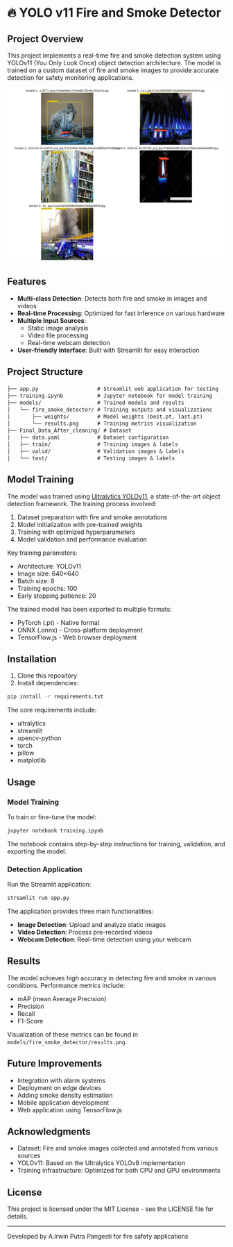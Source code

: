 # 🔥 YOLO v11 Fire and Smoke Detector

## Project Overview

This project implements a real-time fire and smoke detection system using YOLOv11 (You Only Look Once) object detection architecture. The model is trained on a custom dataset of fire and smoke images to provide accurate detection for safety monitoring applications.

![Sample Detection](models/sample_predictions.png)

## Features

- **Multi-class Detection**: Detects both fire and smoke in images and videos
- **Real-time Processing**: Optimized for fast inference on various hardware
- **Multiple Input Sources**:
  - Static image analysis
  - Video file processing
  - Real-time webcam detection
- **User-friendly Interface**: Built with Streamlit for easy interaction

## Project Structure

```
├── app.py                   # Streamlit web application for testing
├── training.ipynb           # Jupyter notebook for model training
├── models/                  # Trained models and results
│   └── fire_smoke_detector/ # Training outputs and visualizations
│       ├── weights/         # Model weights (best.pt, last.pt)
│       └── results.png      # Training metrics visualization
├── Final_Data_After_cleaning/ # Dataset
│   ├── data.yaml            # Dataset configuration
│   ├── train/               # Training images & labels
│   ├── valid/               # Validation images & labels
│   └── test/                # Testing images & labels
```

## Model Training

The model was trained using [Ultralytics YOLOv11](https://github.com/ultralytics/ultralytics), a state-of-the-art object detection framework. The training process involved:

1. Dataset preparation with fire and smoke annotations
2. Model initialization with pre-trained weights
3. Training with optimized hyperparameters
4. Model validation and performance evaluation

Key training parameters:

- Architecture: YOLOv11
- Image size: 640×640
- Batch size: 8
- Training epochs: 100
- Early stopping patience: 20

The trained model has been exported to multiple formats:

- PyTorch (.pt) - Native format
- ONNX (.onnx) - Cross-platform deployment
- TensorFlow.js - Web browser deployment

## Installation

1. Clone this repository
2. Install dependencies:

```bash
pip install -r requirements.txt
```

The core requirements include:

- ultralytics
- streamlit
- opencv-python
- torch
- pillow
- matplotlib

## Usage

### Model Training

To train or fine-tune the model:

```bash
jupyter notebook training.ipynb
```

The notebook contains step-by-step instructions for training, validation, and exporting the model.

### Detection Application

Run the Streamlit application:

```bash
streamlit run app.py
```

The application provides three main functionalities:

- **Image Detection**: Upload and analyze static images
- **Video Detection**: Process pre-recorded videos
- **Webcam Detection**: Real-time detection using your webcam

## Results

The model achieves high accuracy in detecting fire and smoke in various conditions. Performance metrics include:

- mAP (mean Average Precision)
- Precision
- Recall
- F1-Score

Visualization of these metrics can be found in `models/fire_smoke_detector/results.png`.

## Future Improvements

- Integration with alarm systems
- Deployment on edge devices
- Adding smoke density estimation
- Mobile application development
- Web application using TensorFlow.js

## Acknowledgments

- Dataset: Fire and smoke images collected and annotated from various sources
- YOLOv11: Based on the Ultralytics YOLOv8 implementation
- Training infrastructure: Optimized for both CPU and GPU environments

## License

This project is licensed under the MIT License - see the LICENSE file for details.

---

Developed by A.Irwin Putra Pangesti for fire safety applications
